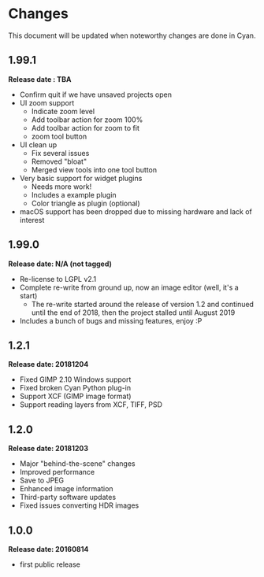 # Changes

This document will be updated when noteworthy changes are done in Cyan.

## 1.99.1

**Release date : TBA**

* Confirm quit if we have unsaved projects open
* UI zoom support
  * Indicate zoom level
  * Add toolbar action for zoom 100%
  * Add toolbar action for zoom to fit
  * zoom tool button
* UI clean up
  * Fix several issues
  * Removed "bloat"
  * Merged view tools into one tool button
* Very basic support for widget plugins
  * Needs more work!
  * Includes a example plugin
  * Color triangle as plugin (optional)
* macOS support has been dropped due to missing hardware and lack of interest

## 1.99.0

**Release date: N/A (not tagged)**

* Re-license to LGPL v2.1
* Complete re-write from ground up, now an image editor (well, it's a start)
  * The re-write started around the release of version 1.2 and continued until the end of 2018, then the project stalled until August 2019
* Includes a bunch of bugs and missing features, enjoy :P

## 1.2.1

**Release date: 20181204** 

* Fixed GIMP 2.10 Windows support
* Fixed broken Cyan Python plug-in
* Support XCF (GIMP image format)
* Support reading layers from XCF, TIFF, PSD

## 1.2.0

**Release date: 20181203**

 * Major "behind-the-scene" changes
 * Improved performance
 * Save to JPEG
 * Enhanced image information
 * Third-party software updates
 * Fixed issues converting HDR images

## 1.0.0

**Release date: 20160814**

 * first public release
